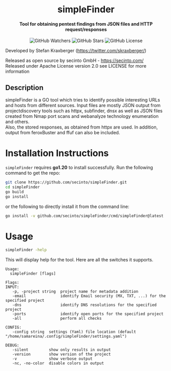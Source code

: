 <h1 align="center">simpleFinder</h1>
<h4 align="center">Tool for obtaining pentest findings from JSON files and HTTP request/responses</h4>
<p align="center">
  
  <img src="https://img.shields.io/github/watchers/secinto/simpleFinder?label=Watchers&style=for-the-badge" alt="GitHub Watchers">
  <img src="https://img.shields.io/github/stars/secinto/simpleFinder?style=for-the-badge" alt="GitHub Stars">
  <img src="https://img.shields.io/github/license/secinto/simpleFinder?style=for-the-badge" alt="GitHub License">
</p>

Developed by Stefan Kraxberger (https://twitter.com/skraxberger/)  

Released as open source by secinto GmbH - https://secinto.com/  
Released under Apache License version 2.0 see LICENSE for more information

Description
----
simpleFinder is a GO tool which tries to identify possible interesting URLs and hosts from different sources. 
Input files are mostly JSON output from projectdiscovery tools such as httpx, subfinder, dnsx as well as JSON 
files created from Nmap port scans and webanalyze technology enumeration and others.   
Also, the stored responses, as obtained from httpx are used. In addition, output from feroxBuster and 
ffuf can also be included.

# Installation Instructions

`simpleFinder` requires **go1.20** to install successfully. Run the following command to get the repo:

```sh
git clone https://github.com/secinto/simpleFinder.git
cd simpleFinder
go build
go install
```

or the following to directly install it from the command line:

```sh
go install -v github.com/secinto/simpleFinder/cmd/simpleFinder@latest
```

# Usage

```sh
simpleFinder -help
```

This will display help for the tool. Here are all the switches it supports.


```console
Usage:
  simpleFinder [flags]

Flags:
INPUT:
   -p, -project string  project name for metadata addition
   -email               identify Email security (MX, TXT, ...) for the specified project
   -dns                 identify DNS resolutions for the specified project
   -ports               identify open ports for the specified project
   -all                 perform all checks

CONFIG:
   -config string  settings (Yaml) file location (default "/home/samareina/.config/simpleFinder/settings.yaml")

DEBUG:
   -silent         show only results in output
   -version        show version of the project
   -v              show verbose output
   -nc, -no-color  disable colors in output

